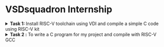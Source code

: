 # VSDsquadron  Internship

<details>
<summary><b> Task 1: </b> Install RISC-V toolchain using VDI and compile a simple C code using RISC-V kit</summary>
 <br>

 **1. Installing virtual box :**

 ![Installing virtual box](https://github.com/VasanthKumar-05/vsdsquadron/assets/173717586/84ca4811-56a8-4164-9bd8-4f809d448b7e)

**2.Installing leafpad :**

![Installing leaf pad](https://github.com/VasanthKumar-05/vsdsquadron/assets/173717586/93ab7ba8-10fa-4c10-b52f-a66cfb0f9a91)

To install the leafpad, we should use the command 
``` sudo apt install leafpad ```
as above.

**3.Compiling and run sample C code :**

Step-1: We have to create a file for the sample code using the command,
```
    cd
    leafpad sum1ton.c &
```
Hence, the leafpad will get open.
   
Step-2 : Next we need to type the C code in the leafpad as below:

![sample C code](https://github.com/VasanthKumar-05/vsdsquadron/assets/173717586/cb649f45-782b-4213-b95a-a99bc4873d44)

then we should save the code.

Step-3: To run this code in terminal, we need to use the command 
```
    gcc sum1ton.c
    ls -ltr
```

To get the output, we should use the command ``` ./a.out ```

By using the above commands, we will get the output as

![Sample C output](https://github.com/VasanthKumar-05/vsdsquadron/assets/173717586/25fca97a-b86a-401f-abd9-7d22443b9f44)

**4.compiling and run sample code using RISC-V simulator :**

Step-1: To get the code into the simulator, use the command
```
   cat sum1ton.c
```

Step-2: To run the code using the simulator, use the command
```
   riscv64-unknown-elf-gcc -o1 -mabi=lp64 -march=rv64i -o sum1ton.o sum1ton.c
   ls -ltr sum1ton.o
```

![calculations of instructions using fast instructions](https://github.com/VasanthKumar-05/vsdsquadron/assets/173717586/6f5dd289-557a-4190-ad00-b2e4008b4e17)

Step-3: **To get the Assembly code output :**

Use the command,
 ```
     riscv64-unknown-elf-gcc -ofast -mabi=lp64 -march=rv64i -o sum1ton.o sum1ton.c
 ```
After using the command you will get the complex assembly output.

To get the exact assembly output of your code, use the command
    
```
    riscv64-unknown-elf-objdump -d sum1ton.o | less
```

And finally search the main using ```\main```

Hence, you will get the final output of this task as 

![calculations of instructions](https://github.com/VasanthKumar-05/vsdsquadron/assets/173717586/059d35ea-d38b-46cb-a276-20b81dde9fb9)

</details>


<details>
 <summary> <b> Task 2 :</b> To write a C program for my project and compile with RISC-V GCC</summary>
 <br>

 **Project Title : Change dispense wizard: Engineering a vending machine with advanced change system**

 **What is Vending Machine :**

 An automated machine which is intended to provide the users with a diverse range of products: snacks, beverages, pizzas, cupcakes, newspapers, tickets, etc. A vending machine dispenses a product to the users based on the amount of money inserted and selection of the product. Vending machine is a 24x7 standalone unit which requires a standard power supply connection to function. It consist of simple electro-mechanical systems which helps to automate the entire vending process. In a nutshell, its basic function is to flawlessly issue users with a diverse range of products anytime.

 **What is Channge dispense wizard in vending machine :**

 The "Change Dispense Wizard" is a specialized framework designed to enhance the process of dispensing change in vending machines. This advanced system incorporates mechanical, electronic, and software components to ensure accurate, efficient, and reliable coin dispensing.

 **Benefits :**

 **1.Enhanced Customer Satisfaction :**
Quick and accurate change dispensing improves the overall user experience.

**2.Operational Efficiency :**
Reduces the likelihood of errors and machine downtime.

**3.Increased Security :**
Protects against fraud and tampering.

**4.Scalability :**
Can be adapted to different types of vending machines and environments.

![vm](https://github.com/VasanthKumar-05/vsdsquadron/assets/173717586/b0f6f497-276a-4a0a-9df7-5de1bdb13796)

**Program for the Project :**

```
#include <stdio.h>

// Function to calculate and dispense change
void dispenseChange(int amount) {
    int quarters, dimes, nickels, pennies;

    quarters = amount / 25;
    amount = amount % 25;

    dimes = amount / 10;
    amount = amount % 10;

    nickels = amount / 5;
    amount = amount % 5;

    pennies = amount;

    printf("Change dispensed:\n");
    printf("Quarters: %d\n", quarters);
    printf("Dimes: %d\n", dimes);
    printf("Nickels: %d\n", nickels);
    printf("Pennies: %d\n", pennies);
}

int main() {
    int cost, paid, change;

    // Get the cost of the item
    printf("Enter the cost of the item (in cents): ");
    scanf("%d", &cost);

    // Get the amount paid by the user
    printf("Enter the amount paid by the user (in cents): ");
    scanf("%d", &paid);

    // Calculate the change to be returned
    change = paid - cost;

    if (change < 0) {
        printf("Insufficient amount paid.\n");
    } else if (change == 0) {
        printf("Exact amount paid. No change needed.\n");
    } else {
        // Dispense the change
        dispenseChange(change);
    }

    return 0;
}
```

**1.Declaring VendingMachine in Terminal :**

![1 Declaring Vending Machine](https://github.com/VasanthKumar-05/vsdsquadron/assets/173717586/326b5cab-738b-428d-abe3-e7bfc9925b75)

**2.Typing the code in leafpad :**

![2 C program for the Vending Machine](https://github.com/VasanthKumar-05/vsdsquadron/assets/173717586/d88f6d2c-9a71-4a0c-9b14-7379b9dcf964)

**3.Executing the code and getting th output :**

![3 Input Output of  VendingMachine](https://github.com/VasanthKumar-05/vsdsquadron/assets/173717586/d65706c0-b1e6-490b-af5f-d4ee232cd4fa)

**4.compiling and run the code in RISC-V GCC :**

![4 Instructions for assembly code of VendingMachine](https://github.com/VasanthKumar-05/vsdsquadron/assets/173717586/8a890a71-771e-44dd-8d68-49acc8f29740)

**5.Assembly code output of VendingMachine :**

![5 Assembly code output of VendingMachine](https://github.com/VasanthKumar-05/vsdsquadron/assets/173717586/3b77559c-7c69-45f4-bbb5-f1a9eb6a9ef5)

This is the final output of the project.
</details>
